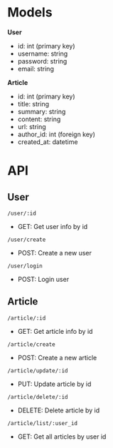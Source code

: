 # Models

**User**

- id: int (primary key)
- username: string
- password: string
- email: string

**Article**

- id: int (primary key)
- title: string
- summary: string
- content: string
- url: string
- author_id: int (foreign key)
- created_at: datetime

# API

## User

`/user/:id`

- GET: Get user info by id

`/user/create`

- POST: Create a new user

`/user/login`

- POST: Login user

## Article

`/article/:id`

- GET: Get article info by id

`/article/create`

- POST: Create a new article

`/article/update/:id`

- PUT: Update article by id

`/article/delete/:id`

- DELETE: Delete article by id

`/article/list/:user_id`

- GET: Get all articles by user id
